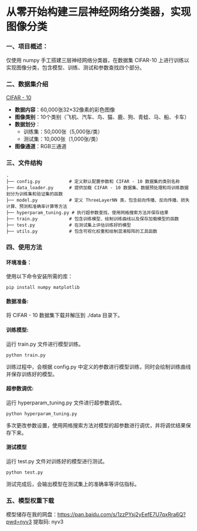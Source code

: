 # 从零开始构建三层神经网络分类器，实现图像分类

### 一、项目概述：
仅使用 numpy 手工搭建三层神经网络分类器，在数据集 CIFAR-10 上进行训练以实现图像分类，包含模型、训练、测试和参数查找四个部分。

### 二、数据集介绍
 [CIFAR - 10 ](https://www.cs.toronto.edu/~kriz/cifar.html) 
- **数据内容**：60,000张32×32像素的彩色图像
- **图像类别**：10个类别（飞机、汽车、鸟、猫、鹿、狗、青蛙、马、船、卡车）
- **数据划分**：
  - 训练集：50,000张（5,000张/类）
  - 测试集：10,000张（1,000张/类）
- **图像通道**：RGB三通道

### 三、文件结构
```
.
├── config.py           # 定义默认配置参数和 CIFAR - 10 数据集的类别名称
├── data_loader.py      # 提供加载 CIFAR - 10 数据集、数据预处理和将训练数据划分为训练集和验证集的函数
├── model.py            # 定义 ThreeLayerNN 类，包含前向传播、反向传播、损失计算、预测和准确率计算等方法
├── hyperparam_tuning.py # 执行超参数查找，使用网格搜索方法并保存结果
├── train.py            # 包含训练模型、绘制训练曲线以及保存加载模型的函数
├── test.py             # 在测试集上评估训练好的模型
├── utils.py            # 包含可视化权重和绘制混淆矩阵的工具函数

```

### 四、使用方法
#### 环境准备：
使用以下命令安装所需的库：

`
pip install numpy matplotlib
`

#### 数据准备:
将 CIFAR - 10 数据集下载并解压到 ./data 目录下。

#### 训练模型:
运行 train.py 文件进行模型训练。

`
python train.py
`

训练过程中，会根据 config.py 中定义的参数进行模型训练，同时会绘制训练曲线并保存训练好的模型。

#### 超参数调优:
运行 hyperparam_tuning.py 文件进行超参数调优。

`
python hyperparam_tuning.py
`

多次更改参数设置，使用网格搜索方法对模型的超参数进行调优，并将调优结果保存下来。

#### 测试模型
运行 test.py 文件对训练好的模型进行测试。

`
python test.py
`

测试完成后，会输出模型在测试集上的准确率等评估指标。

### 五、模型权重下载
模型储存在我的网盘：https://pan.baidu.com/s/1zzPYsj2yEefE7U7qxRra6Q?pwd=nyv3 提取码: nyv3
